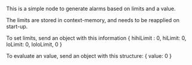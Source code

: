 This is a simple node to generate alarms based on limits and a value.

The limits are stored in context-memory, and needs to be reapplied on start-up.

To set limits, send an object with this information 
{
    hihiLimit : 0,
    hiLimit: 0,
    loLimit: 0,
    loloLimit, 0
}

To evaluate an value, send an object with this structure:
{
    value: 0
}